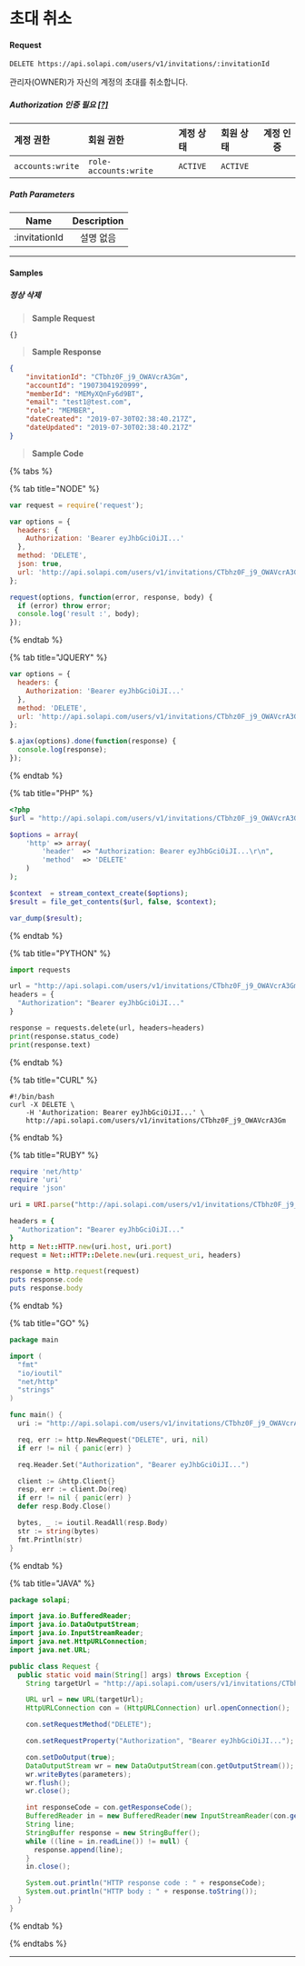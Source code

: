 # 초대 취소

#### Request
```
DELETE https://api.solapi.com/users/v1/invitations/:invitationId
```

관리자(OWNER)가 자신의 계정의 초대를 취소합니다.

##### Authorization 인증 필요 [[?]](https://docs.solapi.com/authentication/overview)

| 계정 권한 | 회원 권한 | 계정 상태 | 회원 상태 | 계정 인증 |
| :- | :- | :- | :- | :-: |
| `accounts:write` | `role-accounts:write` | `ACTIVE` | `ACTIVE` |  |

##### Path Parameters

| Name | Description |
| :--: | :---------: |
| :invitationId | 설명 없음 |

---

#### Samples

##### 정상 삭제

> **Sample Request**

```
{}
```

> **Sample Response**

```json
{
    "invitationId": "CTbhz0F_j9_OWAVcrA3Gm",
    "accountId": "19073041920999",
    "memberId": "MEMyXQnFy6d9BT",
    "email": "test1@test.com",
    "role": "MEMBER",
    "dateCreated": "2019-07-30T02:38:40.217Z",
    "dateUpdated": "2019-07-30T02:38:40.217Z"
}
```

> **Sample Code**

{% tabs %}

{% tab title="NODE" %}

```javascript
var request = require('request');

var options = {
  headers: {
    Authorization: 'Bearer eyJhbGciOiJI...'
  },
  method: 'DELETE',
  json: true,
  url: 'http://api.solapi.com/users/v1/invitations/CTbhz0F_j9_OWAVcrA3Gm'
};

request(options, function(error, response, body) {
  if (error) throw error;
  console.log('result :', body);
});

```
{% endtab %}

{% tab title="JQUERY" %}

```javascript
var options = {
  headers: {
    Authorization: 'Bearer eyJhbGciOiJI...'
  },
  method: 'DELETE',
  url: 'http://api.solapi.com/users/v1/invitations/CTbhz0F_j9_OWAVcrA3Gm'
};

$.ajax(options).done(function(response) {
  console.log(response);
});

```
{% endtab %}

{% tab title="PHP" %}

```php
<?php
$url = "http://api.solapi.com/users/v1/invitations/CTbhz0F_j9_OWAVcrA3Gm";

$options = array(
    'http' => array(
        'header'  => "Authorization: Bearer eyJhbGciOiJI...\r\n",
        'method'  => 'DELETE'
    )
);

$context  = stream_context_create($options);
$result = file_get_contents($url, false, $context);

var_dump($result);

```
{% endtab %}

{% tab title="PYTHON" %}

```python
import requests

url = "http://api.solapi.com/users/v1/invitations/CTbhz0F_j9_OWAVcrA3Gm"
headers = {
  "Authorization": "Bearer eyJhbGciOiJI..."
}

response = requests.delete(url, headers=headers)
print(response.status_code)
print(response.text)

```
{% endtab %}

{% tab title="CURL" %}

```curl
#!/bin/bash
curl -X DELETE \
	-H 'Authorization: Bearer eyJhbGciOiJI...' \
	http://api.solapi.com/users/v1/invitations/CTbhz0F_j9_OWAVcrA3Gm
```
{% endtab %}

{% tab title="RUBY" %}

```ruby
require 'net/http'
require 'uri'
require 'json'

uri = URI.parse("http://api.solapi.com/users/v1/invitations/CTbhz0F_j9_OWAVcrA3Gm")

headers = {
  "Authorization": "Bearer eyJhbGciOiJI..."
}
http = Net::HTTP.new(uri.host, uri.port)
request = Net::HTTP::Delete.new(uri.request_uri, headers)

response = http.request(request)
puts response.code
puts response.body

```
{% endtab %}

{% tab title="GO" %}

```go
package main

import (
  "fmt"
  "io/ioutil"
  "net/http"
  "strings"
)

func main() {
  uri := "http://api.solapi.com/users/v1/invitations/CTbhz0F_j9_OWAVcrA3Gm"

  req, err := http.NewRequest("DELETE", uri, nil)
  if err != nil { panic(err) }

  req.Header.Set("Authorization", "Bearer eyJhbGciOiJI...")

  client := &http.Client{}
  resp, err := client.Do(req)
  if err != nil { panic(err) }
  defer resp.Body.Close()

  bytes, _ := ioutil.ReadAll(resp.Body)
  str := string(bytes)
  fmt.Println(str)
}

```
{% endtab %}

{% tab title="JAVA" %}

```java
package solapi;

import java.io.BufferedReader;
import java.io.DataOutputStream;
import java.io.InputStreamReader;
import java.net.HttpURLConnection;
import java.net.URL;

public class Request {
  public static void main(String[] args) throws Exception {
    String targetUrl = "http://api.solapi.com/users/v1/invitations/CTbhz0F_j9_OWAVcrA3Gm";

    URL url = new URL(targetUrl);
    HttpURLConnection con = (HttpURLConnection) url.openConnection();

    con.setRequestMethod("DELETE");

    con.setRequestProperty("Authorization", "Bearer eyJhbGciOiJI...");

    con.setDoOutput(true);
    DataOutputStream wr = new DataOutputStream(con.getOutputStream());
    wr.writeBytes(parameters);
    wr.flush();
    wr.close();

    int responseCode = con.getResponseCode();
    BufferedReader in = new BufferedReader(new InputStreamReader(con.getInputStream()));
    String line;
    StringBuffer response = new StringBuffer();
    while ((line = in.readLine()) != null) {
      response.append(line);
    }
    in.close();

    System.out.println("HTTP response code : " + responseCode);
    System.out.println("HTTP body : " + response.toString());
  }
}

```
{% endtab %}

{% endtabs %}

---

